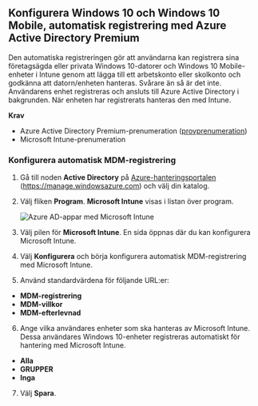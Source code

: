 ## <a name="set-up-windows-10-and-windows-10-mobile-automatic-enrollment-with-azure-active-directory-premium"></a>Konfigurera Windows 10 och Windows 10 Mobile, automatisk registrering med Azure Active Directory Premium

Den automatiska registreringen gör att användarna kan registrera sina företagsägda eller privata Windows 10-datorer och Windows 10 Mobile-enheter i Intune genom att lägga till ett arbetskonto eller skolkonto och godkänna att datorn/enheten hanteras. Svårare än så är det inte. Användarens enhet registreras och ansluts till Azure Active Directory i bakgrunden. När enheten har registrerats hanteras den med Intune.

**Krav**
- Azure Active Directory Premium-prenumeration ([provprenumeration](http://go.microsoft.com/fwlink/?LinkID=816845))
- Microsoft Intune-prenumeration


### <a name="configure-automatic-mdm-enrollment"></a>Konfigurera automatisk MDM-registrering

1. Gå till noden **Active Directory** på [Azure-hanteringsportalen](https://portal.azure.com) (https://manage.windowsazure.com) och välj din katalog.

2. Välj fliken **Program**. **Microsoft Intune** visas i listan över program.

    ![Azure AD-appar med Microsoft Intune](../media/aad-intune-app.png)

3. Välj pilen för **Microsoft Intune**. En sida öppnas där du kan konfigurera Microsoft Intune.

4. Välj **Konfigurera** och börja konfigurera automatisk MDM-registrering med Microsoft Intune.

5. Använd standardvärdena för följande URL:er:

  - **MDM-registrering**
  - **MDM-villkor** 
  - **MDM-efterlevnad**

6.  Ange vilka användares enheter som ska hanteras av Microsoft Intune. Dessa användares Windows 10-enheter registreras automatiskt för hantering med Microsoft Intune.

  - **Alla**
  - **GRUPPER**
  - **Inga**

7. Välj **Spara**.
